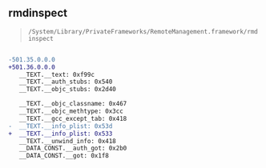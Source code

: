 ## rmdinspect

> `/System/Library/PrivateFrameworks/RemoteManagement.framework/rmdinspect`

```diff

-501.35.0.0.0
+501.36.0.0.0
   __TEXT.__text: 0xf99c
   __TEXT.__auth_stubs: 0x540
   __TEXT.__objc_stubs: 0x2d40

   __TEXT.__objc_classname: 0x467
   __TEXT.__objc_methtype: 0x3cc
   __TEXT.__gcc_except_tab: 0x418
-  __TEXT.__info_plist: 0x53d
+  __TEXT.__info_plist: 0x533
   __TEXT.__unwind_info: 0x418
   __DATA_CONST.__auth_got: 0x2b0
   __DATA_CONST.__got: 0x1f8

```
